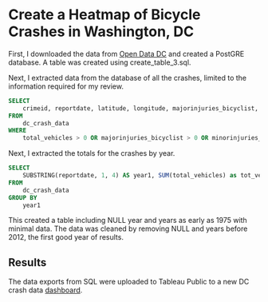 # Create a Heatmap of Bicycle Crashes in Washington, DC

First, I downloaded the data from [Open Data DC](https://opendata.dc.gov/datasets/DCGIS::crashes-in-dc/about) and created a PostGRE database. A table was created using create_table_3.sql.

Next, I extracted data from the database of all the crashes, limited to the information required for my review.

```SQL
SELECT
	crimeid, reportdate, latitude, longitude, majorinjuries_bicyclist, minorinjuries_bicyclist, fatal_bicyclist, unknowninjuries_bicyclist, total_bicycles, total_vehicles, (majorinjuries_bicyclist+ minorinjuries_bicyclist + fatal_bicyclist + unknowninjuries_bicyclist) AS total_bicycle_injuries
FROM
	dc_crash_data
WHERE
	total_vehicles > 0 OR majorinjuries_bicyclist > 0 OR minorinjuries_bicyclist > 0 OR fatal_bicyclist > 0 OR unknowninjuries_bicyclist > 0
```

Next, I extracted the totals for the crashes by year.

```SQL
SELECT
	SUBSTRING(reportdate, 1, 4) AS year1, SUM(total_vehicles) as tot_vehicles, SUM(total_bicycles) as tot_bicylces
FROM
	dc_crash_data
GROUP BY
	year1
```

This created a table including NULL year and years as early as 1975 with minimal data. The data was cleaned by removing NULL and years before 2012, the first good year of results.

## Results

The data exports from SQL were uploaded to Tableau Public to a new DC crash data [dashboard](https://public.tableau.com/views/WashingtonDCBicycleCrashes/BicycleCrashesDashboard?:language=en-US&:display_count=n&:origin=viz_share_link).
